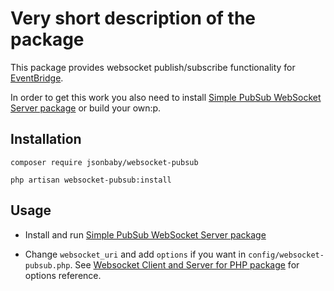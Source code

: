 # Very short description of the package

This package provides websocket publish/subscribe functionality for [EventBridge](https://packagist.org/packages/jsonbaby/event-bridge "EventBridge").

In order to get this work you also need to install [Simple PubSub WebSocket Server package](https://www.npmjs.com/package/simple-pubsub-websocket-server "Simple PubSub WebSocket Server package") or build your own:p.

## Installation

`composer require jsonbaby/websocket-pubsub`

`php artisan websocket-pubsub:install`

## Usage

- Install and run [Simple PubSub WebSocket Server package](https://www.npmjs.com/package/simple-pubsub-websocket-server "Simple PubSub WebSocket Server package")

- Change `websocket_uri` and add `options` if you want in `config/websocket-pubsub.php`. See [Websocket Client and Server for PHP package](https://github.com/Textalk/websocket-php/blob/master/docs/Client.md "Websocket Client and Server for PHP") for options reference.
